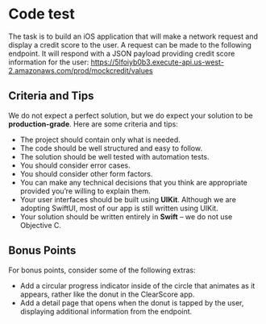 # Code test

The task is to build an iOS application that will make a network request and display a credit score to the user. A request can be made to the following endpoint. It will respond with a JSON payload providing credit score information for the user: https://5lfoiyb0b3.execute-api.us-west-2.amazonaws.com/prod/mockcredit/values

## Criteria and Tips
We do not expect a perfect solution, but we do expect your solution to be **production-grade**. Here are some criteria and tips:
* The project should contain only what is needed.
* The code should be well structured and easy to follow.
* The solution should be well tested with automation tests.
* You should consider error cases.
* You should consider other form factors.
* You can make any technical decisions that you think are appropriate provided you’re willing to explain them.
* Your user interfaces should be built using **UIKit**.  Although we are adopting SwiftUI, most of our app is still written using UIKit.
* Your solution should be written entirely in **Swift** – we do not use Objective C.

## Bonus Points
For bonus points, consider some of the following extras:
* Add a circular progress indicator inside of the circle that animates as it appears, rather like the donut in the ClearScore app.
* Add a detail page that opens when the donut is tapped by the user, displaying additional information from the endpoint.
